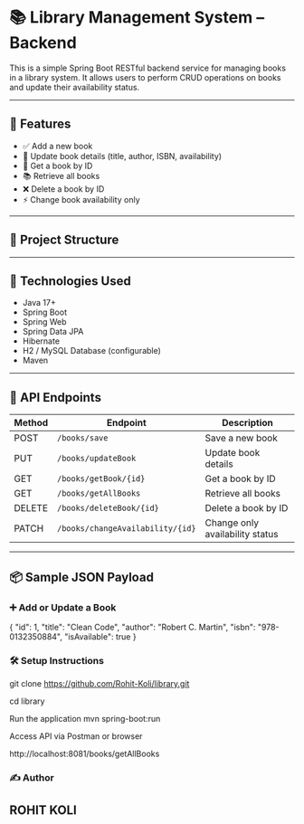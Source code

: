 # 📚 Library Management System – Backend

This is a simple Spring Boot RESTful backend service for managing books in a library system. It allows users to perform CRUD operations on books and update their availability status.

---

## 🚀 Features

- ✅ Add a new book
- 🔄 Update book details (title, author, ISBN, availability)
- 📖 Get a book by ID
- 📚 Retrieve all books
- ❌ Delete a book by ID
- ⚡ Change book availability only

---

## 📁 Project Structure


---

## 🔧 Technologies Used

- Java 17+
- Spring Boot
- Spring Web
- Spring Data JPA
- Hibernate
- H2 / MySQL Database (configurable)
- Maven

---

## 🔗 API Endpoints

| Method | Endpoint                        | Description                         |
|--------|----------------------------------|-------------------------------------|
| POST   | `/books/save`                   | Save a new book                     |
| PUT    | `/books/updateBook`             | Update book details                 |
| GET    | `/books/getBook/{id}`           | Get a book by ID                    |
| GET    | `/books/getAllBooks`            | Retrieve all books                  |
| DELETE | `/books/deleteBook/{id}`        | Delete a book by ID                 |
| PATCH  | `/books/changeAvailability/{id}`| Change only availability status     |

---

## 📦 Sample JSON Payload

### ➕ Add or Update a Book

{
  "id": 1,
  "title": "Clean Code",
  "author": "Robert C. Martin",
  "isbn": "978-0132350884",
  "isAvailable": true
}

### 🛠️ Setup Instructions
git clone https://github.com/Rohit-Koli/library.git

cd library 

Run the application
mvn spring-boot:run

Access API via Postman or browser

http://localhost:8081/books/getAllBooks

### ✍️ Author
##  ROHIT KOLI
